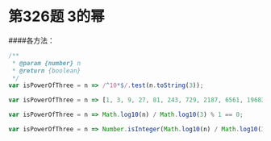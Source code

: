 # 第326题 3的幂

####各方法：

```javascript
/**
 * @param {number} n
 * @return {boolean}
 */
var isPowerOfThree = n => /^10*$/.test(n.toString(3));
```



```javascript
var isPowerOfThree = n => [1, 3, 9, 27, 81, 243, 729, 2187, 6561, 19683, 59049, 177147, 531441, 1594323, 4782969, 14348907, 43046721, 129140163, 387420489, 1162261467].includes(n);
```



```javascript
var isPowerOfThree = n => Math.log10(n) / Math.log10(3) % 1 == 0;
```



```javascript
var isPowerOfThree = n => Number.isInteger(Math.log10(n) / Math.log10(3));
```

